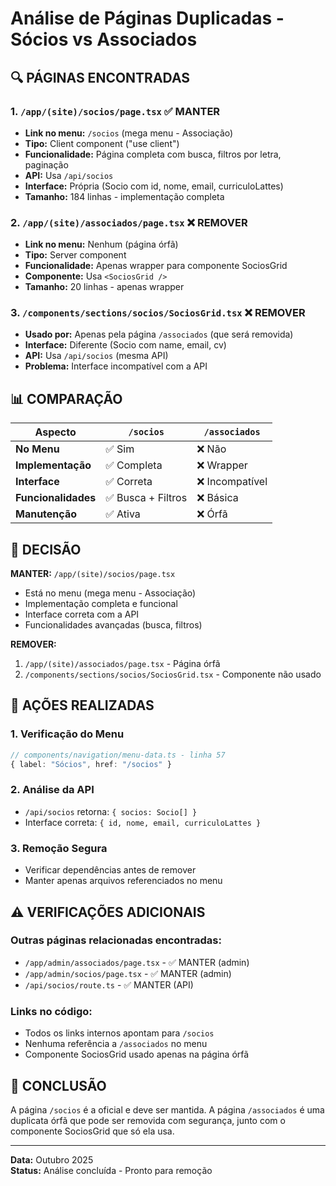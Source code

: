 # Análise de Páginas Duplicadas - Sócios vs Associados

## 🔍 PÁGINAS ENCONTRADAS

### 1. `/app/(site)/socios/page.tsx` ✅ MANTER
- **Link no menu:** `/socios` (mega menu - Associação)
- **Tipo:** Client component ("use client")
- **Funcionalidade:** Página completa com busca, filtros por letra, paginação
- **API:** Usa `/api/socios`
- **Interface:** Própria (Socio com id, nome, email, curriculoLattes)
- **Tamanho:** 184 linhas - implementação completa

### 2. `/app/(site)/associados/page.tsx` ❌ REMOVER
- **Link no menu:** Nenhum (página órfã)
- **Tipo:** Server component
- **Funcionalidade:** Apenas wrapper para componente SociosGrid
- **Componente:** Usa `<SociosGrid />` 
- **Tamanho:** 20 linhas - apenas wrapper

### 3. `/components/sections/socios/SociosGrid.tsx` ❌ REMOVER
- **Usado por:** Apenas pela página `/associados` (que será removida)
- **Interface:** Diferente (Socio com name, email, cv)
- **API:** Usa `/api/socios` (mesma API)
- **Problema:** Interface incompatível com a API

## 📊 COMPARAÇÃO

| Aspecto | `/socios` | `/associados` |
|---------|-----------|---------------|
| **No Menu** | ✅ Sim | ❌ Não |
| **Implementação** | ✅ Completa | ❌ Wrapper |
| **Interface** | ✅ Correta | ❌ Incompatível |
| **Funcionalidades** | ✅ Busca + Filtros | ❌ Básica |
| **Manutenção** | ✅ Ativa | ❌ Órfã |

## 🎯 DECISÃO

**MANTER:** `/app/(site)/socios/page.tsx`
- Está no menu (mega menu - Associação)
- Implementação completa e funcional
- Interface correta com a API
- Funcionalidades avançadas (busca, filtros)

**REMOVER:**
1. `/app/(site)/associados/page.tsx` - Página órfã
2. `/components/sections/socios/SociosGrid.tsx` - Componente não usado

## 🔧 AÇÕES REALIZADAS

### 1. Verificação do Menu
```typescript
// components/navigation/menu-data.ts - linha 57
{ label: "Sócios", href: "/socios" }
```

### 2. Análise da API
- `/api/socios` retorna: `{ socios: Socio[] }`
- Interface correta: `{ id, nome, email, curriculoLattes }`

### 3. Remoção Segura
- Verificar dependências antes de remover
- Manter apenas arquivos referenciados no menu

## ⚠️ VERIFICAÇÕES ADICIONAIS

### Outras páginas relacionadas encontradas:
- `/app/admin/associados/page.tsx` - ✅ MANTER (admin)
- `/app/admin/socios/page.tsx` - ✅ MANTER (admin)
- `/api/socios/route.ts` - ✅ MANTER (API)

### Links no código:
- Todos os links internos apontam para `/socios`
- Nenhuma referência a `/associados` no menu
- Componente SociosGrid usado apenas na página órfã

## 📝 CONCLUSÃO

A página `/socios` é a oficial e deve ser mantida. A página `/associados` é uma duplicata órfã que pode ser removida com segurança, junto com o componente SociosGrid que só ela usa.

---

**Data:** Outubro 2025  
**Status:** Análise concluída - Pronto para remoção

